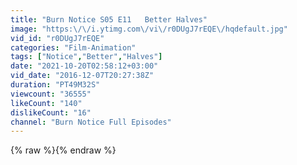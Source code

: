 ```yaml
---
title: "Burn Notice S05 E11   Better Halves"
image: "https:\/\/i.ytimg.com\/vi\/r0DUgJ7rEQE\/hqdefault.jpg"
vid_id: "r0DUgJ7rEQE"
categories: "Film-Animation"
tags: ["Notice","Better","Halves"]
date: "2021-10-20T02:58:12+03:00"
vid_date: "2016-12-07T20:27:38Z"
duration: "PT49M32S"
viewcount: "36555"
likeCount: "140"
dislikeCount: "16"
channel: "Burn Notice Full Episodes"
---
```

{% raw %}{% endraw %}
